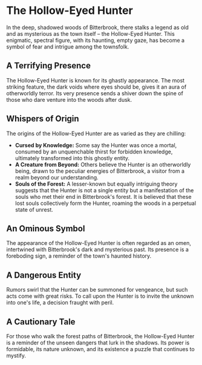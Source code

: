 
# The Hollow-Eyed Hunter

In the deep, shadowed woods of Bitterbrook, there stalks a legend as old and as mysterious as the town itself – the Hollow-Eyed Hunter. This enigmatic, spectral figure, with its haunting, empty gaze, has become a symbol of fear and intrigue among the townsfolk.

## A Terrifying Presence
The Hollow-Eyed Hunter is known for its ghastly appearance. The most striking feature, the dark voids where eyes should be, gives it an aura of otherworldly terror. Its very presence sends a shiver down the spine of those who dare venture into the woods after dusk.

## Whispers of Origin
The origins of the Hollow-Eyed Hunter are as varied as they are chilling:
- **Cursed by Knowledge:** Some say the Hunter was once a mortal, consumed by an unquenchable thirst for forbidden knowledge, ultimately transformed into this ghostly entity.
- **A Creature from Beyond:** Others believe the Hunter is an otherworldly being, drawn to the peculiar energies of Bitterbrook, a visitor from a realm beyond our understanding.
- **Souls of the Forest:** A lesser-known but equally intriguing theory suggests that the Hunter is not a single entity but a manifestation of the souls who met their end in Bitterbrook's forest. It is believed that these lost souls collectively form the Hunter, roaming the woods in a perpetual state of unrest.

## An Ominous Symbol
The appearance of the Hollow-Eyed Hunter is often regarded as an omen, intertwined with Bitterbrook's dark and mysterious past. Its presence is a foreboding sign, a reminder of the town's haunted history.

## A Dangerous Entity
Rumors swirl that the Hunter can be summoned for vengeance, but such acts come with great risks. To call upon the Hunter is to invite the unknown into one's life, a decision fraught with peril.

## A Cautionary Tale
For those who walk the forest paths of Bitterbrook, the Hollow-Eyed Hunter is a reminder of the unseen dangers that lurk in the shadows. Its power is formidable, its nature unknown, and its existence a puzzle that continues to mystify.





